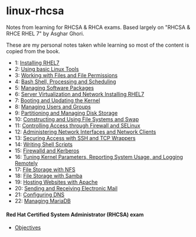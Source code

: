 # linux-rhcsa

Notes from learning for RHCSA &amp; RHCA exams. Based largely on "RHCSA & RHCE RHEL 7" by Asghar Ghori. 

These are my personal notes taken while learning so most of the content is copied from the book.

* 1: [Installing RHEL7](installing_rhel7.md)
* 2: [Using basic Linux Tools](basic_linux_tools.md)
* 3: [Working with Files and File Permissions](files_and_file_permissions.md)
* 4: [Bash Shell, Processing and Scheduling](bash_processing_scheduling.md)
* 5: [Managing Software Packages](software_packages.md)
* 6: [Server Virtualization and Network Installing RHEL7](server_virtualization_network_installing.md)
* 7: [Booting and Updating the Kernel](booting_kernel_logging.md)
* 8: [Managing Users and Groups](users_and_groups.md)
* 9: [Partitioning and Managing Disk Storage](partitioning_managing_disk_storage.md)
* 10: [Constructing and Using File Systems and Swap](constructing_using_file_systems.md)
* 11: [Controlling Access through Firewall and SELinux](firewall_and_SELinux.md)
* 12: [Administering Network Interfaces and Network Clients](network_interfaces_and_clients.md)
* 13: [Securing Access with SSH and TCP Wrappers](ssh_tcp_wrappers.md)
* 14: [Writing Shell Scripts](writing_shell_scripts.md)
* 15: [Firewalld and Kerberos](firewalld_and_kerberos.md)
* 16: [Tuning Kernel Parameters, Reporting System Usage, and Logging Remotely](kernel_parameters.md)
* 17: [File Storage with NFS](file_storage_with_nfs.md)
* 18: [File Storage with Samba](file_storage_with_samba.md)
* 19: [Hosting Websites with Apache](hosting_with_apache.md)
* 20: [Sending and Receiving Electronic Mail](electronic_mail.md)
* 21: [Configuring DNS](configuring_dns.md)
* 22: [Managing MariaDB](mariadb.md)

#### Red Hat Certified System Administrator (RHCSA) exam

* [Objectives](https://www.redhat.com/en/services/training/ex200-red-hat-certified-system-administrator-rhcsa-exam)